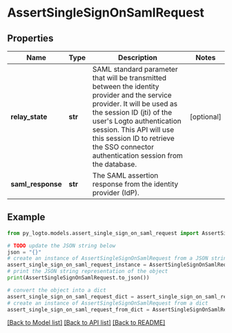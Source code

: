 # AssertSingleSignOnSamlRequest


## Properties

Name | Type | Description | Notes
------------ | ------------- | ------------- | -------------
**relay_state** | **str** | SAML standard parameter that will be transmitted between the identity provider and the service provider. It will be used as the session ID (jti) of the user&#39;s Logto authentication session. This API will use this session ID to retrieve the SSO connector authentication session from the database. | [optional] 
**saml_response** | **str** | The SAML assertion response from the identity provider (IdP). | 

## Example

```python
from py_logto.models.assert_single_sign_on_saml_request import AssertSingleSignOnSamlRequest

# TODO update the JSON string below
json = "{}"
# create an instance of AssertSingleSignOnSamlRequest from a JSON string
assert_single_sign_on_saml_request_instance = AssertSingleSignOnSamlRequest.from_json(json)
# print the JSON string representation of the object
print(AssertSingleSignOnSamlRequest.to_json())

# convert the object into a dict
assert_single_sign_on_saml_request_dict = assert_single_sign_on_saml_request_instance.to_dict()
# create an instance of AssertSingleSignOnSamlRequest from a dict
assert_single_sign_on_saml_request_from_dict = AssertSingleSignOnSamlRequest.from_dict(assert_single_sign_on_saml_request_dict)
```
[[Back to Model list]](../README.md#documentation-for-models) [[Back to API list]](../README.md#documentation-for-api-endpoints) [[Back to README]](../README.md)


